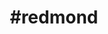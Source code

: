 ---
title: "#redmond"
hashtag: "redmond"
tags:
  - Cities I have visited
  - Cities I have worked in
---